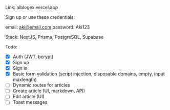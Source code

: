 Link: alblogex.vercel.app

Sign up or use these credentials:

email: aki@email.com
password: Aki123

Stack: NextJS, Prisma, PostgreSQL, Supabase

Todo:

- [x] Auth (JWT, bcrypt)
- [x] Sign up
- [x] Sign in
- [x] Basic form validation (script injection, disposable domains, empty, input maxlength)
- [ ] Dynamic routes for articles
- [ ] Create article (UI, markdown, API)
- [ ] Edit article (UI)
- [ ] Toast messages
